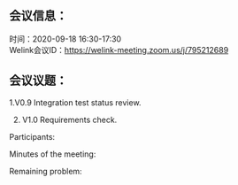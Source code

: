 会议信息：
------------

时间：2020-09-18 16:30-17:30  
Welink会议ID：https://welink-meeting.zoom.us/j/795212689


会议议题：
------------
 1.V0.9 Integration test status review.   

 2. V1.0 Requirements check.

Participants:    


 
Minutes of the meeting:  

Remaining problem:

